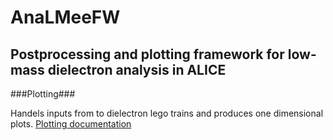 # AnaLMeeFW

## Postprocessing and plotting framework for low-mass dielectron analysis in ALICE

###Plotting###

Handels inputs from to dielectron lego trains and produces one dimensional plots.
[Plotting documentation](https://github.com/hscheid/LMeeAnaFW/tree/main/PlottingFW/README.md)
